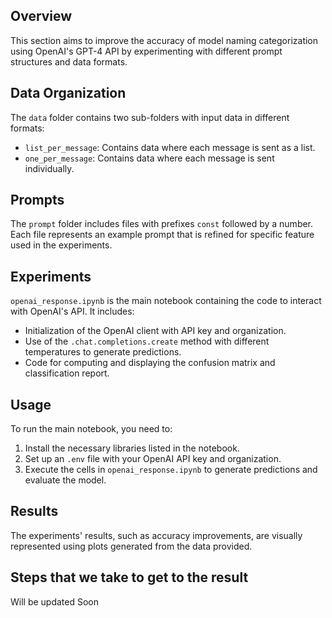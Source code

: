 ## Overview
This section aims to improve the accuracy of model naming categorization using OpenAI's GPT-4 API by experimenting with different prompt structures and data formats.

## Data Organization
The `data` folder contains two sub-folders with input data in different formats:
- `list_per_message`: Contains data where each message is sent as a list.
- `one_per_message`: Contains data where each message is sent individually.

## Prompts
The `prompt` folder includes files with prefixes `const` followed by a number. Each file represents an example prompt that is refined for specific feature used in the experiments.

## Experiments
`openai_response.ipynb` is the main notebook containing the code to interact with OpenAI's API. It includes:
- Initialization of the OpenAI client with API key and organization.
- Use of the `.chat.completions.create` method with different temperatures to generate predictions.
- Code for computing and displaying the confusion matrix and classification report.

## Usage
To run the main notebook, you need to:
1. Install the necessary libraries listed in the notebook.
2. Set up an `.env` file with your OpenAI API key and organization.
3. Execute the cells in `openai_response.ipynb` to generate predictions and evaluate the model.

## Results
The experiments' results, such as accuracy improvements, are visually represented using plots generated from the data provided.

## Steps that we take to get to the result
Will be updated Soon